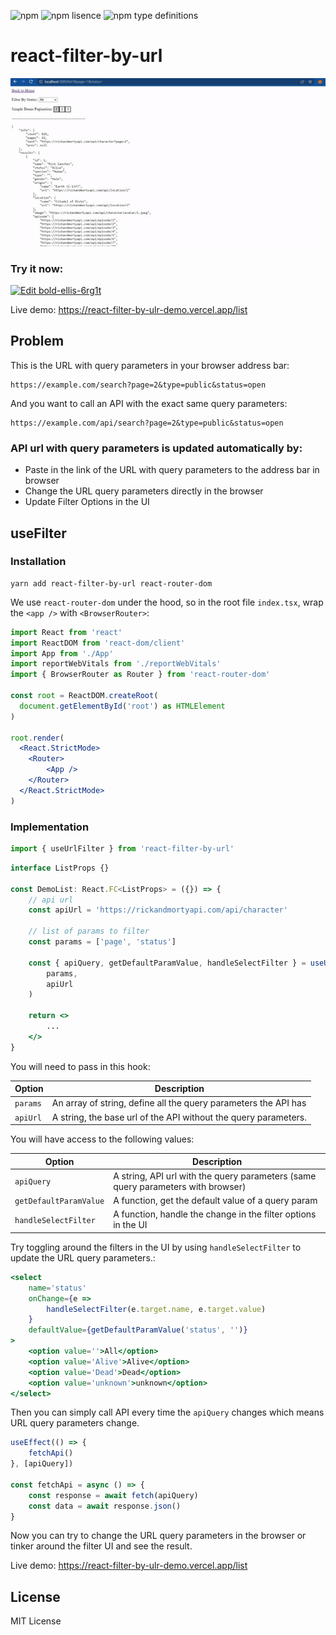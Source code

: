 ![npm](https://img.shields.io/npm/v/react-filter-by-url)
![npm lisence](https://img.shields.io/npm/l/react-filter-by-url)
![npm type definitions](https://img.shields.io/npm/types/react-moralis)


# react-filter-by-url


<img src="https://raw.githubusercontent.com/buikhacnam/buikhacnam/main/public/demo.gif" alt="" />

### Try it now:

[![Edit bold-ellis-6rg1t](https://codesandbox.io/static/img/play-codesandbox.svg)](https://codesandbox.io/s/q4szr7?file=/src/DemoList.tsx)

Live demo: https://react-filter-by-ulr-demo.vercel.app/list


## Problem

This is the URL with query parameters in your browser address bar:

```
https://example.com/search?page=2&type=public&status=open
```

And you want to call an API with the exact same query parameters:

```
https://example.com/api/search?page=2&type=public&status=open
```

### API url with query parameters is updated automatically by:

- Paste in the link of the URL with query parameters to the address bar in browser
- Change the URL query parameters directly in the browser
- Update Filter Options in the UI

## useFilter

### Installation

```
yarn add react-filter-by-url react-router-dom
```

We use `react-router-dom` under the hood, so in the root file `index.tsx`, wrap the `<app />` with `<BrowserRouter>`:

```jsx
import React from 'react'
import ReactDOM from 'react-dom/client'
import App from './App'
import reportWebVitals from './reportWebVitals'
import { BrowserRouter as Router } from 'react-router-dom'

const root = ReactDOM.createRoot(
  document.getElementById('root') as HTMLElement
)

root.render(
  <React.StrictMode>
    <Router>
        <App />
    </Router>
  </React.StrictMode>
)

```

### Implementation

```jsx
import { useUrlFilter } from 'react-filter-by-url'
```

```jsx
interface ListProps {}

const DemoList: React.FC<ListProps> = ({}) => {
	// api url
	const apiUrl = 'https://rickandmortyapi.com/api/character'

	// list of params to filter
	const params = ['page', 'status']

	const { apiQuery, getDefaultParamValue, handleSelectFilter } = useUrlFilter(
		params,
		apiUrl
	)

	return <>
		...
	</>
}
```

You will need to pass in this hook:

| Option          | Description                                                     |
| --------------- | --------------------------------------------------------------- |
| `params`       | An array of string, define all the query parameters the API has                            | 
| `apiUrl` | A string, the base url of the API without the query parameters.           |


You will have access to the following values:


| Option          | Description                                                     |
| --------------- | --------------------------------------------------------------- |
| `apiQuery`       | A string, API url with the query parameters (same query parameters with browser)                            | 
| `getDefaultParamValue` | A function, get the default value of a query param           |
| `handleSelectFilter`| A function, handle the change in the filter options in the UI    	|




Try toggling around the filters in the UI by using `handleSelectFilter` to update the URL query parameters.:

```jsx
<select
	name='status'
	onChange={e =>
		handleSelectFilter(e.target.name, e.target.value)
	}
	defaultValue={getDefaultParamValue('status', '')}
>
	<option value=''>All</option>
	<option value='Alive'>Alive</option>
	<option value='Dead'>Dead</option>
	<option value='unknown'>unknown</option>
</select>
```

Then you can simply call API every time the `apiQuery` changes which means URL query parameters change.

```jsx
useEffect(() => {
	fetchApi()
}, [apiQuery])

const fetchApi = async () => {
	const response = await fetch(apiQuery)
	const data = await response.json()
}
```

Now you can try to change the URL query parameters in the browser or tinker around the filter UI and see the result.

Live demo: https://react-filter-by-ulr-demo.vercel.app/list


## License

MIT License